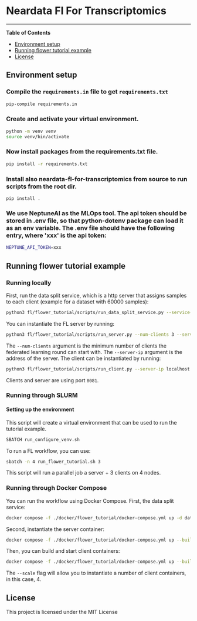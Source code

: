 # Neardata Fl For Transcriptomics
-----

**Table of Contents**

- [Environment setup](#environment-setup)
- [Running flower tutorial example](#running-flower-tutorial-example)
- [License](#license)

## Environment setup
### Compile the ```requirements.in``` file to get ```requirements.txt```
```bash
pip-compile requirements.in
```
### Create and activate your virtual environment.
```bash
python -m venv venv
source venv/bin/activate
```
### Now install packages from the requirements.txt file.
```bash
pip install -r requirements.txt
```
### Install also neardata-fl-for-transcriptomics from source to run scripts from the root dir.
```
pip install .
```
### We use NeptuneAI as the MLOps tool. The api token should be stored in .env file, so that python-dotenv package can load it as an env variable. The .env file should have the following entry, where 'xxx' is the api token:
```bash
NEPTUNE_API_TOKEN=xxx
```
## Running flower tutorial example
### Running locally
First, run the data split service, which is a http server that assigns samples to each client (example for a dataset with 60000 samples):
```bash
python3 fl/flower_tutorial/scripts/run_data_split_service.py --service-ip localhost --n-samples=60000 --n-splits 3 --manual-seed 1
```
You can instantiate the FL server by running:
```bash
python3 fl/flower_tutorial/scripts/run_server.py --num-clients 3 --server-ip localhost --num-rounds 50 --num-local-epochs 1
```
The ```--num-clients``` argument is the minimum number of clients the federated learning round can start with. The ```--server-ip``` argument is the address of the server.
The client can be instantiated by running:
```bash
python3 fl/flower_tutorial/scripts/run_client.py --server-ip localhost --data-split-service-ip localhost 
```
Clients and server are using port ```8081```.
### Running through SLURM
#### Setting up the environment
This script will create a virtual environment that can be used to run the tutorial example.
```bash
SBATCH run_configure_venv.sh
```
To run a FL workflow, you can use:
```bash
sbatch -n 4 run_flower_tutorial.sh 3
```
This script will run a parallel job a server + 3 clients on 4 nodes.
### Running through Docker Compose
You can run the workflow using Docker Compose. First, the data split service:
```bash
docker compose -f ./docker/flower_tutorial/docker-compose.yml up -d data-split-service
```
Second, instantiate the server container:
```bash
docker compose -f ./docker/flower_tutorial/docker-compose.yml up --build -d server
```
Then, you can build and start client containers:
```bash
docker compose -f ./docker/flower_tutorial/docker-compose.yml up --build -d --scale client=4
```
The ```--scale``` flag will allow you to instantiate a number of client containers, in this case, 4.

## License
This project is licensed under the MIT License 